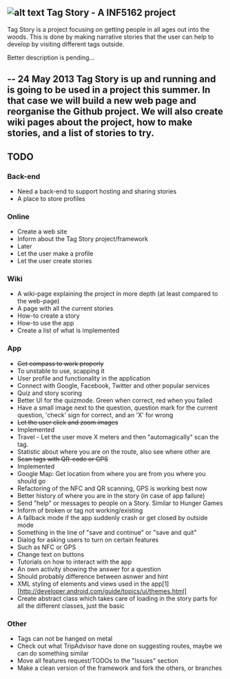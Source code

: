 ![alt text][logo]
Tag Story - A INF5162 project
-----------------------------
Tag Story is a project focusing on getting people in all ages out into the woods. This is done by making narrative stories that the user can help to develop by visiting different tags outside.

Better description is pending...

--
24 May 2013
Tag Story is up and running and is going to be used in a project this summer. In that case we will build a new web page and reorganise the Github project. We will also create wiki pages about the project, how to make stories, and a list of stories to try.
--

TODO
----
### Back-end
* Need a back-end to support hosting and sharing stories
* A place to store profiles

### Online
* Create a web site
 * Inform about the Tag Story project/framework
* Later
 * Let the user make a profile
 * Let the user create stories

### Wiki
* A wiki-page explaining the project in more depth (at least compared to the web-page)
* A page with all the current stories
* How-to create a story
* How-to use the app
* Create a list of what is implemented

### App
* ~~Get compass to work properly~~
 * To unstable to use, scapping it
* User profile and functionality in the application
 * Connect with Google, Facebook, Twitter and other popular services
* Quiz and story scoring
* Better UI for the quizmode. Green when correct, red when you failed
 * Have a small image next to the question, question mark for the current question, 'check' sign for correct, and an 'X' for wrong
* ~~Let the user click and zoom images~~
 * Implemented
* Travel - Let the user move X meters and then "automagically" scan the tag.
* Statistic about where you are on the route, also see where other are
* ~~Scan tags with QR-code or GPS~~
 * Implemented
* Google Map: Get location from where you are from you where you should go
* Refactoring of the NFC and QR scanning, GPS is working best now
* Better history of where you are in the story (in case of app failure)
* Send "help" or messages to people on a Story. Similar to Hunger Games
* Inform of broken or tag not working/existing
* A fallback mode if the app suddenly crash or get closed by outside mode
 * Something in the line of "save and continue" or "save and quit"
* Dialog for asking users to turn on certain features
 * Such as NFC or GPS
* Change text on buttons
* Tutorials on how to interact with the app
* An own activity showing the answer for a question
 * Should probably difference between asnwer and hint
* XML styling of elements and views used in the app[1][http://developer.android.com/guide/topics/ui/themes.html]
* Create abstract class which takes care of loading in the story parts for all the different classes, just the basic

### Other
* Tags can not be hanged on metal
* Check out what TripAdvisor have done on suggesting routes, maybe we can do something similar
* Move all features request/TODOs to the "Issues" section
* Make a clean version of the framework and fork the others, or branches

[logo]: http://www.uio.no/studier/emner/matnat/ifi/INF5261/h12/project-groups/tag-story--out/feature-graphic-tag-story.png "Tag Story banner"
